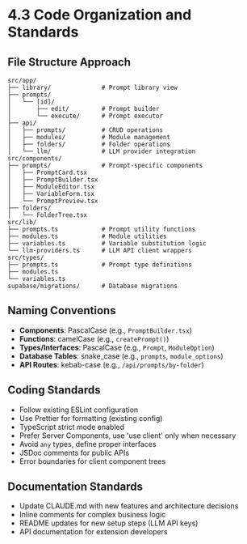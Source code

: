 # 4.3 Code Organization and Standards

## File Structure Approach
```
src/app/
├── library/              # Prompt library view
├── prompts/
│   └── [id]/
│       ├── edit/         # Prompt builder
│       └── execute/      # Prompt executor
├── api/
│   ├── prompts/          # CRUD operations
│   ├── modules/          # Module management
│   ├── folders/          # Folder operations
│   └── llm/              # LLM provider integration
src/components/
├── prompts/              # Prompt-specific components
│   ├── PromptCard.tsx
│   ├── PromptBuilder.tsx
│   ├── ModuleEditor.tsx
│   ├── VariableForm.tsx
│   └── PromptPreview.tsx
├── folders/
│   └── FolderTree.tsx
src/lib/
├── prompts.ts            # Prompt utility functions
├── modules.ts            # Module utilities
├── variables.ts          # Variable substitution logic
└── llm-providers.ts      # LLM API client wrappers
src/types/
├── prompts.ts            # Prompt type definitions
├── modules.ts
└── variables.ts
supabase/migrations/      # Database migrations
```

## Naming Conventions
- **Components**: PascalCase (e.g., `PromptBuilder.tsx`)
- **Functions**: camelCase (e.g., `createPrompt()`)
- **Types/Interfaces**: PascalCase (e.g., `Prompt`, `ModuleOption`)
- **Database Tables**: snake_case (e.g., `prompts`, `module_options`)
- **API Routes**: kebab-case (e.g., `/api/prompts/by-folder`)

## Coding Standards
- Follow existing ESLint configuration
- Use Prettier for formatting (existing config)
- TypeScript strict mode enabled
- Prefer Server Components, use 'use client' only when necessary
- Avoid `any` types, define proper interfaces
- JSDoc comments for public APIs
- Error boundaries for client component trees

## Documentation Standards
- Update CLAUDE.md with new features and architecture decisions
- Inline comments for complex business logic
- README updates for new setup steps (LLM API keys)
- API documentation for extension developers
